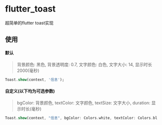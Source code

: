 # flutter_toast
超简单的flutter toast实现

## 使用

#### 默认 
>背景颜色: 黑色, 背景透明度: 0.7, 文字颜色: 白色, 文字大小: 14, 显示时长 2000(毫秒)

```dart
Toast.show(context, '信息');
```

#### 自定义(以下均为可选参数)
> bgColor: 背景颜色, textColor: 文字颜色, textSize: 文字大小, duration: 显示时长(毫秒)

```dart
Toast.show(context, "信息", bgColor: Colors.white, textColor: Colors.black, textSize: 14, duration: 3);
```

